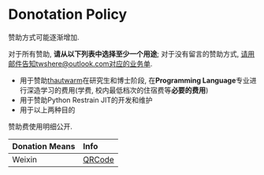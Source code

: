 # Donotation Policy

赞助方式可能逐渐增加.

对于所有赞助, **请从以下列表中选择至少一个用途**; 对于没有留言的赞助方式, 请用邮件告知twshere@outlook.com对应的业务单.

- 用于赞助[thautwarm](https://github.com/thautwarm/)在研究生和博士阶段, 在**Programming Language**专业进行深造学习的费用(学费, 校内最低档次的住宿费等**必要的费用**)
- 用于赞助Python Restrain JIT的开发和维护
- 用于以上两种目的

赞助费使用明细公开.

| Donation Means  | Info                                 |
|:----------------|:-------------------------------------|
| Weixin          | [QRCode](https://raw.githubusercontent.com/thautwarm/restrain-jit/master/static/donate-weixin.png)  |